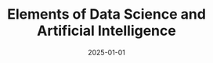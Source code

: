 ---
title: Elements of Data Science and Artificial Intelligence
url: https://cms.sic.saarland/edsai24_25/
collection: teaching
role: Teaching Assistant
venue: Saarland University
date: 2025-01-01
---